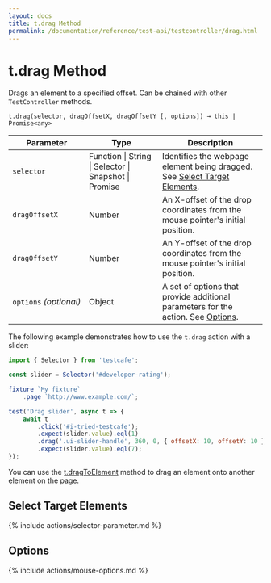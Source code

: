 ```yaml
---
layout: docs
title: t.drag Method
permalink: /documentation/reference/test-api/testcontroller/drag.html
---
```

# t.drag Method

Drags an element to a specified offset. Can be chained with other `TestController` methods.

```text
t.drag(selector, dragOffsetX, dragOffsetY [, options]) → this | Promise<any>
```

Parameter              | Type                                              | Description
---------------------- | ------------------------------------------------- | ------------------------------------------------------------------------------------------------------------------
`selector`             | Function &#124; String &#124; Selector &#124; Snapshot &#124; Promise | Identifies the webpage element being dragged. See [Select Target Elements](#select-target-elements).
`dragOffsetX`          | Number                                            | An X-offset of the drop coordinates from the mouse pointer's initial position.
`dragOffsetY`          | Number                                            | An Y-offset of the drop coordinates from the mouse pointer's initial position.
`options`&#160;*(optional)* | Object                                            | A set of options that provide additional parameters for the action. See [Options](#options).

The following example demonstrates how to use the `t.drag` action with a slider:

```js
import { Selector } from 'testcafe';

const slider = Selector('#developer-rating');

fixture `My fixture`
    .page `http://www.example.com/`;

test('Drag slider', async t => {
    await t
        .click('#i-tried-testcafe');
        .expect(slider.value).eql(1)
        .drag('.ui-slider-handle', 360, 0, { offsetX: 10, offsetY: 10 })
        .expect(slider.value).eql(7);
});
```

You can use the [t.dragToElement](dragtoelement.md) method to drag an element onto another element on the page.

## Select Target Elements

{% include actions/selector-parameter.md %}

## Options

{% include actions/mouse-options.md %}
